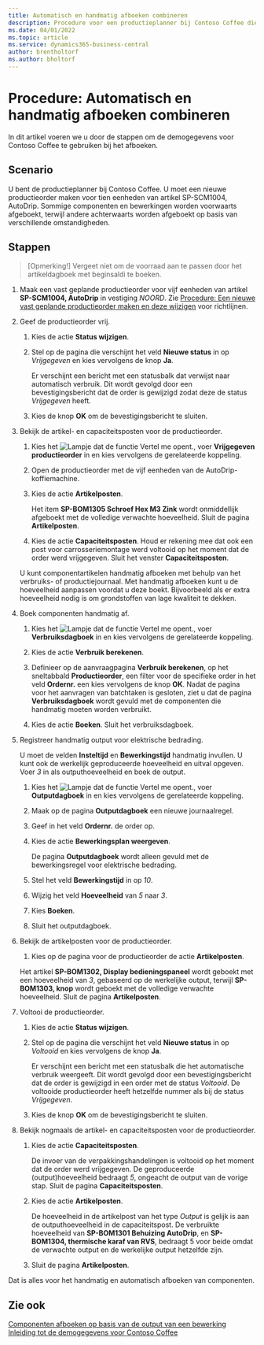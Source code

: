 ```yaml
---
title: Automatisch en handmatig afboeken combineren
description: Procedure voor een productieplanner bij Contoso Coffee die automatisch en handmatig afboeken wil combineren.
ms.date: 04/01/2022
ms.topic: article
ms.service: dynamics365-business-central
author: brentholtorf
ms.author: bholtorf
---
```


# Procedure: Automatisch en handmatig afboeken combineren

In dit artikel voeren we u door de stappen om de demogegevens voor Contoso Coffee te gebruiken bij het afboeken.  

## Scenario

U bent de productieplanner bij Contoso Coffee. U moet een nieuwe productieorder maken voor tien eenheden van artikel SP-SCM1004, AutoDrip. Sommige componenten en bewerkingen worden voorwaarts afgeboekt, terwijl andere achterwaarts worden afgeboekt op basis van verschillende omstandigheden.

## Stappen

> [Opmerking!] Vergeet niet om de voorraad aan te passen door het artikeldagboek met beginsaldi te boeken.

1. Maak een vast geplande productieorder voor vijf eenheden van artikel **SP-SCM1004, AutoDrip** in vestiging *NOORD*. Zie [Procedure: Een nieuwe vast geplande productieorder maken en deze wijzigen](create-firm-planned-production-order-change.md) voor richtlijnen.  

2. Geef de productieorder vrij.

    1. Kies de actie **Status wijzigen**.  

    2. Stel op de pagina die verschijnt het veld **Nieuwe status** in op *Vrijgegeven* en kies vervolgens de knop **Ja**.  

        Er verschijnt een bericht met een statusbalk dat verwijst naar automatisch verbruik. Dit wordt gevolgd door een bevestigingsbericht dat de order is gewijzigd zodat deze de status *Vrijgegeven* heeft.  

    3. Kies de knop **OK** om de bevestigingsbericht te sluiten.

3. Bekijk de artikel- en capaciteitsposten voor de productieorder.

    1. Kies het ![Lampje dat de functie Vertel me opent.](../../media/ui-search/search_small.png "Vertel me wat u wilt doen"), voer **Vrijgegeven productieorder** in en kies vervolgens de gerelateerde koppeling.  

    2. Open de productieorder met de vijf eenheden van de AutoDrip-koffiemachine.  

    3. Kies de actie **Artikelposten**.  

        Het item **SP-BOM1305 Schroef Hex M3 Zink** wordt onmiddellijk afgeboekt met de volledige verwachte hoeveelheid. Sluit de pagina **Artikelposten**.  

    4. Kies de actie **Capaciteitsposten**.  Houd er rekening mee dat ook een post voor carrosseriemontage werd voltooid op het moment dat de order werd vrijgegeven. Sluit het venster **Capaciteitsposten**.

    U kunt componentartikelen handmatig afboeken met behulp van het verbruiks- of productiejournaal. Met handmatig afboeken kunt u de hoeveelheid aanpassen voordat u deze boekt. Bijvoorbeeld als er extra hoeveelheid nodig is om grondstoffen van lage kwaliteit te dekken.
4. Boek componenten handmatig af.  
    1. Kies het ![Lampje dat de functie Vertel me opent.](../../media/ui-search/search_small.png "Vertel me wat u wilt doen"), voer **Verbruiksdagboek** in en kies vervolgens de gerelateerde koppeling.  

    2. Kies de actie **Verbruik berekenen**.  

    3. Definieer op de aanvraagpagina **Verbruik berekenen**, op het sneltabbald **Productieorder**, een filter voor de specifieke order in het veld **Ordernr.** een kies vervolgens de knop **OK**. Nadat de pagina voor het aanvragen van batchtaken is gesloten, ziet u dat de pagina **Verbruiksdagboek** wordt gevuld met de componenten die handmatig moeten worden verbruikt.

    4. Kies de actie **Boeken**. Sluit het verbruiksdagboek.

5. Registreer handmatig output voor elektrische bedrading.  

    U moet de velden **Insteltijd** en **Bewerkingstijd** handmatig invullen. U kunt ook de werkelijk geproduceerde hoeveelheid en uitval opgeven. Voer *3* in als outputhoeveelheid en boek de output.

    1. Kies het ![Lampje dat de functie Vertel me opent.](../../media/ui-search/search_small.png "Vertel me wat u wilt doen"), voer **Outputdagboek** in en kies vervolgens de gerelateerde koppeling.  

    2. Maak op de pagina **Outputdagboek** een nieuwe journaalregel.  

    3. Geef in het veld **Ordernr.** de order op.  

    4. Kies de actie **Bewerkingsplan weergeven**.  

        De pagina **Outputdagboek** wordt alleen gevuld met de bewerkingsregel voor elektrische bedrading.

    5. Stel het veld **Bewerkingstijd** in op *10*.  

    6. Wijzig het veld **Hoeveelheid** van *5* naar *3*.

    7. Kies **Boeken**.  
    8. Sluit het outputdagboek.

6. Bekijk de artikelposten voor de productieorder.

    1. Kies op de pagina voor de productieorder de actie **Artikelposten**.  

    Het artikel **SP-BOM1302, Display bedieningspaneel** wordt geboekt met een hoeveelheid van *3*, gebaseerd op de werkelijke output, terwijl **SP-BOM1303, knop** wordt geboekt met de volledige verwachte hoeveelheid. Sluit de pagina **Artikelposten**.

7. Voltooi de productieorder.  

    1. Kies de actie **Status wijzigen**.
    2. Stel op de pagina die verschijnt het veld **Nieuwe status** in op *Voltooid* en kies vervolgens de knop **Ja**.  

        Er verschijnt een bericht met een statusbalk die het automatische verbruik weergeeft. Dit wordt gevolgd door een bevestigingsbericht dat de order is gewijzigd in een order met de status *Voltooid*. De voltooide productieorder heeft hetzelfde nummer als bij de status *Vrijgegeven*.
    3. Kies de knop **OK** om de bevestigingsbericht te sluiten.

8. Bekijk nogmaals de artikel- en capaciteitsposten voor de productieorder.

    1. Kies de actie **Capaciteitsposten**.  

        De invoer van de verpakkingshandelingen is voltooid op het moment dat de order werd vrijgegeven. De geproduceerde (output)hoeveelheid bedraagt *5*, ongeacht de output van de vorige stap. Sluit de pagina **Capaciteitsposten**.

    2. Kies de actie **Artikelposten**.  

        De hoeveelheid in de artikelpost van het type *Output* is gelijk is aan de outputhoeveelheid in de capaciteitspost. De verbruikte hoeveelheid van **SP-BOM1301 Behuizing AutoDrip**, en **SP-BOM1304, thermische karaf van RVS**, bedraagt 5 voor beide omdat de verwachte output en de werkelijke output hetzelfde zijn. 

    3. Sluit de pagina **Artikelposten**.  

Dat is alles voor het handmatig en automatisch afboeken van componenten.

## Zie ook

[Componenten afboeken op basis van de output van een bewerking](../../production-how-to-flush-components-according-to-operation-output.md)  
[Inleiding tot de demogegevens voor Contoso Coffee](contoso-coffee-manufacturing-intro.md)  
